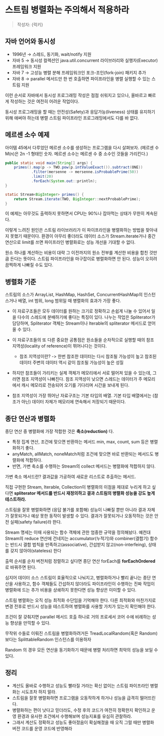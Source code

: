 # 스트림 병렬화는 주의해서 적용하라

> 작성자: {럭키}

##  자바 언어와 동시성
- 1996년 → 스레드, 동기화, wait/notify 지원
- 자바 5 → 동시성 컬렉션인 java.util.concurrent 라이브러리와 실행자(Executor) 프레임워크 지원
- 자바 7 → 고성능 병렬 분해 프레임워크인 포크-조인(fork-join) 패키지 추가
- 자바 8 → parallel 메서드만 한 번 호출하면 파이프라인을 병렬 실행할 수 있는 스트림 지원

이런 순서로 자바에서 동시성 프로그래밍 작성은 점점 쉬워지고 있으나, 올바르고 빠르게 작성하는 것은 여전히 어려운 작업이다.

동시성 프로그래밍을 할 때는 안전성(Safety)과 응답가능(liveness) 상태를 유지하기 위해 애써야 하는데 병렬 스트림 파이프라인 프로그래밍에서도 다를 바 없다.

## 메르센 소수 예제
아이템 45에서 다루었던 메르센 소수를 생성하는 프로그램을 다시 살펴보자. (메르센 수 M(n)은 2n -1 형태인 숫자. 메르센 소수는 메르센 수 중 소수인 것들을 가리킨다.)

```java
public static void main(String[] args) {
	primes().map(p -> TWO.pow(p.intValueExact()).subtract(ONE))
			.filter(mersenne -> mersenne.isProbablePrime(50))
			.limit(20)
			.forEach(System.out::println);
}

static Stream<BigInteger> primes() {
	return Stream.iterate(TWO, BigInteger::nextProbablePrime);
}
```

이 예제는 아무것도 출력하지 못하면서 CPU는 90%나 잡아먹는 상태가 무한히 계속된다.

이렇게 느려진 원인은 스트림 라이브러리가 이 파이프라인을 병렬화하는 방법을 찾아내지 못했기 때문이다. 환경이 아무리 좋더라도 데이터 소스가 Stream.iterate거나 중간 연산으로 limit를 쓰면 파이프라인 병렬화로는 성능 개선을 기대할 수 없다.

원소 하나를 계산하는 비용이 대략 그 이전까지의 원소 전부를 계산한 비용을 합친 것만큼 든다는 뜻이다. 스트림 파이프라인을 마구잡이로 병렬화하면 안 된다. 성능이 오히려 끔찍하게 나빠질 수도 있다.

## 병렬화 기준
스트림의 소스가 ArrayList, HashMap, HashSet, ConcurrentHashMap의 인스턴스거나 배열, int 범위, long 범위일 때 병렬화의 효과가 가장 좋다. 
- 이 자료구조들은 모두 데이터를 원하는 크기로 정확하고 손쉽게 나눌 수 있어서 일을 다수의 스레드에 분배하기에 좋다는 특징이 있다. 나누는 작업은 Spliterator가 담당하며, Spliterator 객체는 Stream이나 Iterable의 spliterator 메서드로 얻어올 수 있다.
- 이 자료구조들의 또 다른 중요한 공통점은 원소들을 순차적으로 실행할 때의 참조 지역성(locality of reference)이 뛰어나다는 것이다.

    - 참조 지역성이란? -> 한번 참조한 데이터는 다시 참조될 가능성이 높고 참조된 데이터 주변의 데이터 역시 같이 참조될 가능성이 높은 성질

- 하지만 참조들이 가리키는 실제 객체가 메모리에서 서로 떨어져 있을 수 있는데, 그러면 참조 지역성이 나빠진다. 참조 지역성이 낮으면 스레드는 데이터가 주 메모리에서 캐시 메모리로 전송되어 오기를 기다리며 시간을 보내게 된다.

- 참조 지역성이 가장 뛰어난 자료구조는 기본 타입의 배열. 기본 타입 배열에서는 (참조가 아닌) 데이터 자체가 메모리에 연속해서 저장되기 때문이다.

## 종단 연산과 병렬화 
종단 연산 중 병렬화에 가장 적합한 것은 **축소(reduction)** 다.
 - 특정 집계 연산, 조건에 맞으면 반환하는 메서드 min, max, count, sum 등은 병렬화하기 좋다. 
 - anyMatch, allMatch, noneMatch처럼 조건에 맞으면 바로 반환되는 메서드도 병렬화에 적합하다. 
 - 반면, 가변 축소를 수행하는 Stream의 collect 메서드는 병렬화에 적합하지 않다.

가변 축소 메서드란? 결과값을 가공하여 새로운 리스트로 추출하는 메서드.

직접 구현한 Stream, Iterable, Collection이 병렬화의 이점을 제대로 누리게 하고 싶다면 **spliterator 메서드를 반드시 재정의하고 결과 스트림의 병렬화 성능을 강도 높게 테스트하라.**

스트림을 잘못 병렬화하면 (응답 불가를 포함해) 성능이 나빠질 뿐만 아니라 결과 자체가 잘못되거나 예상 못한 동작이 발생할 수 있다. 결과가 잘못되거나 오동작하는 것은 안전 실패(safety failure)라 한다.

Stream 명세는 이때 사용되는 함수 객체에 관한 엄중한 규약을 정의해놨다. 예컨대 Stream의 reduce 연산에 건네지는 accumulator(누적기)와 combiner(결합기) 함수는 반드시 결합 법칙을 만족하고(associative), 간섭받지 않고(non-interfeing), 상태를 갖지 않아야(stateless) 한다

출력 순서를 순차 버전처럼 정렬하고 싶다면 종단 연산 forEach를 **forEachOrdered**로 바꿔주면 된다.

심지어 데이터 소스 스트림이 효율적으로 나눠지고, 병렬화하거나 빨리 끝나는 종단 연산을 사용하고, 함수 객체들도 간섭하지 않더라도 파이프라인이 수행하는 진짜 작업이 병렬화에 드는 추가 비용을 상쇄하지 못한다면 성능 향상은 미미할 수 있다.

스트림 병렬화는 오직 성능 최적화 수단임을 기억해야 한다. 다른 최적화와 마찬가지로 변경 전후로 반드시 성능을 테스트하여 병렬화를 사용할 가치가 있는지 확인해야 한다. 

조건이 잘 갖춰지면 parallel 메서드 호출 하나로 거의 프로세서 코어 수에 비례하는 성능 향상을 만끽할 수 있다.

무작위 수들로 이뤄진 스트림을 병렬화하려거든 TreadLocalRandom(혹은 Random)보다는 SplittableRandom 인스턴스를 이용하자

 Random 의 경우 모든 연산을 동기화하기 때문에 병렬 처리하면 최악의 성능을 보일 수 있다.

## 정리

- 계산도 올바로 수행하고 성능도 빨라질 거라는 확신 없이는 스트림 파이프라인 병렬화는 시도조차 하지 말라.
- 스트림을 잘못 병렬화하면 프로그램을 오동작하게 하거나 성능을 급격히 떨어뜨린다.
- 병렬화하는 편이 낫다고 믿더라도, 수정 후의 코드가 여전히 정확한지 확인하고 운영 환경과 유사한 조건에서 수행해보며 성능지표를 유심히 관찰하라. 
- 그래서 계산도 정확하고 성능도 좋아졌음이 확실해졌을 때 오직 그럴 때만 병렬화 버전 코드를 운영 코드에 반영해라